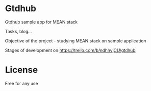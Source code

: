 Gtdhub
======

Gtdhub sample app for MEAN stack

Tasks, blog...

Objective of the project - studying MEAN stack on sample application

Stages of development on https://trello.com/b/ndhhvjCU/gtdhub

License
=======
Free for any use
